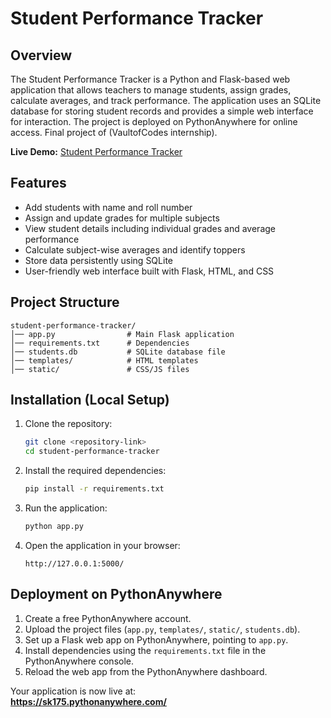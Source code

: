 # Student Performance Tracker

## Overview
The Student Performance Tracker is a Python and Flask-based web application that allows teachers to manage students, assign grades, calculate averages, and track performance. The application uses an SQLite database for storing student records and provides a simple web interface for interaction. The project is deployed on PythonAnywhere for online access. Final project of (VaultofCodes internship).

**Live Demo:** [Student Performance Tracker](https://sk175.pythonanywhere.com/)

## Features
- Add students with name and roll number  
- Assign and update grades for multiple subjects  
- View student details including individual grades and average performance  
- Calculate subject-wise averages and identify toppers  
- Store data persistently using SQLite  
- User-friendly web interface built with Flask, HTML, and CSS  

## Project Structure
```
student-performance-tracker/
│── app.py                # Main Flask application
│── requirements.txt      # Dependencies
│── students.db           # SQLite database file
│── templates/            # HTML templates
│── static/               # CSS/JS files
```

## Installation (Local Setup)
1. Clone the repository:
   ```bash
   git clone <repository-link>
   cd student-performance-tracker
   ```

2. Install the required dependencies:
   ```bash
   pip install -r requirements.txt
   ```

3. Run the application:
   ```bash
   python app.py
   ```

4. Open the application in your browser:
   ```
   http://127.0.0.1:5000/
   ```

## Deployment on PythonAnywhere
1. Create a free PythonAnywhere account.  
2. Upload the project files (`app.py`, `templates/`, `static/`, `students.db`).  
3. Set up a Flask web app on PythonAnywhere, pointing to `app.py`.  
4. Install dependencies using the `requirements.txt` file in the PythonAnywhere console.  
5. Reload the web app from the PythonAnywhere dashboard.  

Your application is now live at:  
**https://sk175.pythonanywhere.com/**
